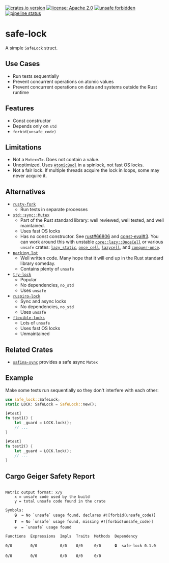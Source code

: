 [![crates.io version](https://img.shields.io/crates/v/safe-lock.svg)](https://crates.io/crates/safe-lock)
[![license: Apache 2.0](https://gitlab.com/leonhard-llc/ops/-/raw/main/license-apache-2.0.svg)](https://gitlab.com/leonhard-llc/ops/-/raw/main/safe-lock/LICENSE)
[![unsafe forbidden](https://gitlab.com/leonhard-llc/ops/-/raw/main/unsafe-forbidden.svg)](https://github.com/rust-secure-code/safety-dance/)
[![pipeline status](https://gitlab.com/leonhard-llc/ops/badges/main/pipeline.svg)](https://gitlab.com/leonhard-llc/ops/-/pipelines)

# safe-lock

A simple `SafeLock` struct.

## Use Cases
- Run tests sequentially
- Prevent concurrent operations on atomic values
- Prevent concurrent operations on data and systems outside the Rust runtime

## Features
- Const constructor
- Depends only on `std`
- `forbid(unsafe_code)`

## Limitations
- Not a `Mutex<T>`.  Does not contain a value.
- Unoptimized.  Uses
  [`AtomicBool`](https://doc.rust-lang.org/core/sync/atomic/struct.AtomicBool.html)
  in a spinlock, not fast OS locks.
- Not a fair lock.  If multiple threads acquire the lock in loops,
  some may never acquire it.

## Alternatives
- [`rusty-fork`](https://crates.io/crates/rusty-fork)
  - Run tests in separate processes
- [`std::sync::Mutex`](https://doc.rust-lang.org/std/sync/struct.Mutex.html)
  - Part of the Rust standard library: well reviewed, well tested, and well maintained.
  - Uses fast OS locks
  - Has no const constructor.  See [rust#66806](https://github.com/rust-lang/rust/issues/66806)
    and [const-eval#3](https://github.com/rust-lang/const-eval/issues/3).
    You can work around this with unstable
    [`core::lazy::OnceCell`](https://doc.rust-lang.org/core/lazy/struct.OnceCell.html)
    or various `unsafe` crates:
    [`lazy_static`](https://crates.io/crates/lazy_static),
    [`once_cell`](https://crates.io/crates/once_cell),
    [`lazycell`](https://crates.io/crates/lazycell), and
    [`conquer-once`](https://crates.io/crates/conquer-once).
- [`parking_lot`](https://crates.io/crates/parking_lot)
  - Well written code.
    Many hope that it will end up in the Rust standard library someday.
  - Contains plenty of `unsafe`
- [`try-lock`](https://crates.io/crates/try-lock)
  - Popular
  - No dependencies, `no_std`
  - Uses `unsafe`
- [`ruspiro-lock`](https://crates.io/crates/ruspiro-lock)
  - Sync and async locks
  - No dependencies, `no_std`
  - Uses `unsafe`
- [`flexible-locks`](https://crates.io/crates/flexible-locks)
  - Lots of `unsafe`
  - Uses fast OS locks
  - Unmaintained

## Related Crates
- [`safina-sync`](https://crates.io/crates/safina-sync)
  provides a safe async `Mutex`

## Example

Make some tests run sequentially so they don't interfere with each other:
```rust
use safe_lock::SafeLock;
static LOCK: SafeLock = SafeLock::new();

[#test]
fn test1() {
    let _guard = LOCK.lock();
    // ...
}

[#test]
fn test2() {
    let _guard = LOCK.lock();
    // ...
}
```

## Cargo Geiger Safety Report
```

Metric output format: x/y
    x = unsafe code used by the build
    y = total unsafe code found in the crate

Symbols: 
    🔒  = No `unsafe` usage found, declares #![forbid(unsafe_code)]
    ❓  = No `unsafe` usage found, missing #![forbid(unsafe_code)]
    ☢️  = `unsafe` usage found

Functions  Expressions  Impls  Traits  Methods  Dependency

0/0        0/0          0/0    0/0     0/0      🔒  safe-lock 0.1.0

0/0        0/0          0/0    0/0     0/0    

```
